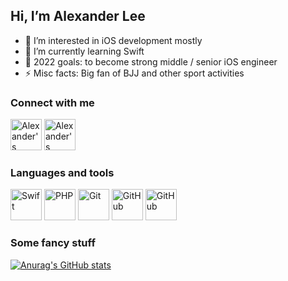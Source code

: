 ## Hi, I’m Alexander Lee
- 👀 I’m interested in iOS development mostly
- 🌱 I’m currently learning Swift
- 🥅 2022 goals: to become strong middle / senior iOS engineer
- ⚡ Misc facts: Big fan of BJJ and other sport activities


### Connect with me
[<img src="https://github.com/gauravghongde/social-icons/blob/master/PNG/Color/LinkedIN.png?raw=true" width="50" alt="Alexander's LinkedIn profile">][website]
[<img src="https://github.com/gauravghongde/social-icons/blob/master/PNG/Color/Instagram.png?raw=true" width="50" alt="Alexander's Instagram profile">][instagram]


### Languages and tools
[<img src="https://cdn.jsdelivr.net/gh/devicons/devicon/icons/swift/swift-original.svg" width="50" alt="Swift">][swift]
[<img src="https://cdn.jsdelivr.net/gh/devicons/devicon/icons/php/php-plain.svg" width="50" alt="PHP">][php]
[<img src="https://cdn.jsdelivr.net/gh/devicons/devicon/icons/git/git-original-wordmark.svg" width="50" alt="Git">][git]
[<img src="https://cdn.jsdelivr.net/gh/devicons/devicon/icons/github/github-original.svg" width="50" alt="GitHub">][github]
[<img src="https://cdn.jsdelivr.net/gh/devicons/devicon/icons/javascript/javascript-plain.svg" width="50" alt="GitHub">][javascript]

### Some fancy stuff
[![Anurag's GitHub stats](https://github-readme-stats.vercel.app/api?username=leesick1984)](https://github.com/anuraghazra/github-readme-stats)


<!---
leesick1984/leesick1984 is a ✨ special ✨ repository because its `README.md` (this file) appears on your GitHub profile.
You can click the Preview link to take a look at your changes.
--->
[website]: https://www.linkedin.com/in/%D0%B0%D0%BB%D0%B5%D0%BA%D1%81%D0%B0%D0%BD%D0%B4%D1%80-%D0%BB%D0%B8-998a65a1/
[instagram]: https://www.instagram.com/leesick/
[swift]: https://developer.apple.com/swift/
[git]: https://git-scm.com/
[php]: https://php.net/
[github]: https://github.com/
[javascript]: #
